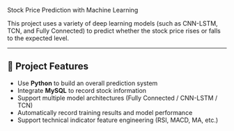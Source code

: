 Stock Price Prediction with Machine Learning

This project uses a variety of deep learning models (such as CNN-LSTM, TCN, and Fully Connected) to predict whether the stock price rises or falls to the expected level.

---

## 🔧 Project Features

- Use **Python** to build an overall prediction system
- Integrate **MySQL** to record stock information
- Support multiple model architectures (Fully Connected / CNN-LSTM / TCN)
- Automatically record training results and model performance
- Support technical indicator feature engineering (RSI, MACD, MA, etc.)
